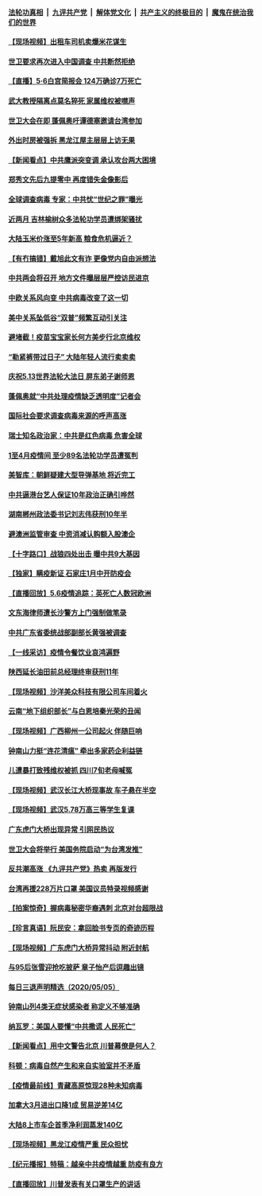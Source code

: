 

####  [法轮功真相](../../../../basic/blob/master/README.md?t=05070501) &nbsp;|&nbsp; [九评共产党](../../../../9ping.md/blob/master/README.md?t=05070501) &nbsp;|&nbsp; [解体党文化](../../../../jtdwh.md/blob/master/README.md?t=05070501)  &nbsp;|&nbsp; [共产主义的终极目的](../../../../gczydzjmd.md/blob/master/README.md?t=05070501) &nbsp;|&nbsp; [魔鬼在统治我们的世界](../../../../mgztzwmdsj.md/blob/master/README.md?t=05070501) 

#### [【现场视频】出租车司机卖爆米花谋生](../pages/nsc413/n12088002.md?t=05070501) 

#### [世卫要求再次进入中国调查 中共断然拒绝](../pages/nsc413/n12088138.md?t=05070501) 

#### [【直播】5·6白宫简报会 124万确诊7万死亡](../pages/nsc413/n12088360.md?t=05070501) 

#### [武大教授隔离点莫名猝死 家属维权被噤声](../pages/nsc413/n12088351.md?t=05070501) 

#### [世卫大会在即 蓬佩奥吁谭德塞邀请台湾参加](../pages/nsc413/n12088309.md?t=05070501) 

#### [外出时房被强拆 黑龙江屋主层层上访无果](../pages/nsc413/n12088308.md?t=05070501) 

#### [【新闻看点】中共鹰派突变调 承认攻台两大困境](../pages/nsc413/n12087990.md?t=05070501) 

#### [郑秀文先后九提零中 再度错失金像影后](../pages/nsc413/n12088125.md?t=05070501) 

#### [全球调查病毒 专家：中共忧“世纪之罪”曝光](../pages/nsc413/n12088248.md?t=05070501) 

#### [近两月 吉林榆树众多法轮功学员遭绑架骚扰](../pages/nsc413/n12085058.md?t=05070501) 

#### [大陆玉米价涨至5年新高 粮食危机逼近？](../pages/nsc413/n12088112.md?t=05070501) 

#### [【有冇搞错】戴旭此文有诈 更像党内自由派想法](../pages/nsc413/n12088193.md?t=05070501) 

#### [中共两会将召开 地方文件曝层层严控访民进京](../pages/nsc413/n12087385.md?t=05070501) 

#### [中欧关系风向变 中共病毒改变了这一切](../pages/nsc413/n12087998.md?t=05070501) 

#### [美中关系坠低谷“双普”频繁互动引关注](../pages/nsc413/n12087972.md?t=05070501) 

#### [避堵截！疫苗宝宝家长何方美步行北京维权](../pages/nsc413/n12087912.md?t=05070501) 

#### [“勒紧裤带过日子” 大陆年轻人流行卖卖卖](../pages/nsc413/n12088005.md?t=05070501) 

#### [庆祝5.13世界法轮大法日 屏东弟子谢师恩](../pages/nsc413/n12085118.md?t=05070501) 

#### [蓬佩奥就“中共处理疫情缺乏透明度”记者会](../pages/nsc413/n12087868.md?t=05070501) 

#### [国际社会要求调查病毒来源的呼声高涨](../pages/nsc413/n12087812.md?t=05070501) 

#### [瑞士知名政治家：中共是红色病毒 危害全球](../pages/nsc413/n12087864.md?t=05070501) 


#### [1至4月疫情间 至少89名法轮功学员遭冤判](../pages/nsc413/n12087370.md?t=05070501) 

#### [美智库：朝鲜疑建大型导弹基地 将近完工](../pages/nsc413/n12087833.md?t=05070501) 

#### [中共逼港台艺人保证10年政治正确引哗然](../pages/nsc413/n12087823.md?t=05070501) 

#### [湖南郴州政法委书记刘志伟获刑10年半](../pages/nsc413/n12087406.md?t=05070501) 

#### [避澳洲监管审查 中资消减认购额入股澳企](../pages/nsc413/n12086874.md?t=05070501) 

#### [【十字路口】战狼四处出击 曝中共9大基因](../pages/nsc413/n12086271.md?t=05070501) 

#### [【独家】瞒疫新证 石家庄1月中开防疫会](../pages/nsc413/n12086051.md?t=05070501) 

#### [【直播回放】5.6疫情追踪：英死亡人数冠欧洲](../pages/nsc413/n12087417.md?t=05070501) 

#### [文东海律师遭长沙警方上门强制做笔录](../pages/nsc413/n12087202.md?t=05070501) 

#### [中共广东省委统战部副部长黄强被调查](../pages/nsc413/n12084530.md?t=05070501) 

#### [【一线采访】疫情令餐饮业哀鸿遍野](../pages/nsc413/n12087010.md?t=05070501) 

#### [陕西延长油田前总经理终审获刑11年](../pages/nsc413/n12087238.md?t=05070501) 

#### [【现场视频】沙洋美众科技有限公司车间着火](../pages/nsc413/n12087057.md?t=05070501) 

#### [云南“地下组织部长”与白恩培秦光荣的丑闻](../pages/nsc413/n12087058.md?t=05070501) 

#### [【现场视频】广西柳州一公司起火 伴随巨响](../pages/nsc413/n12086773.md?t=05070501) 

#### [钟南山力挺“连花清瘟” 牵出多家药企利益链](../pages/nsc413/n12085927.md?t=05070501) 

#### [儿遭暴打致残维权被抓  四川7旬老母喊冤](../pages/nsc413/n12085007.md?t=05070501) 

#### [【现场视频】武汉长江大桥现事故 车子悬在半空](../pages/nsc413/n12086624.md?t=05070501) 

#### [【现场视频】武汉5.78万高三等学生复课](../pages/nsc413/n12086260.md?t=05070501) 

#### [广东虎门大桥出现异常 引网民热议](../pages/nsc413/n12086375.md?t=05070501) 

#### [世卫大会将举行 美国务院启动“为台湾发推”](../pages/nsc413/n12086376.md?t=05070501) 

#### [反共潮高涨 《九评共产党》热卖 再版发行](../pages/nsc413/n12066971.md?t=05070501) 

#### [台湾再援228万片口罩 美国议员特录视频感谢](../pages/nsc413/n12086317.md?t=05070501) 

#### [【拍案惊奇】握病毒秘密华裔遇刺 北京对台超限战](../pages/nsc413/n12086030.md?t=05070501) 

#### [【珍言真语】阮民安：拿回脸书专页的奇迹历程](../pages/nsc413/n12085589.md?t=05070501) 

#### [【现场视频】广东虎门大桥异常抖动 附近封航](../pages/nsc413/n12084369.md?t=05070501) 

#### [与95后张雪迎抢吃披萨 章子怡产后逗趣出镜](../pages/nsc413/n12085916.md?t=05070501) 

#### [每日三退声明精选（2020/05/05）](../pages/nsc413/n12086178.md?t=05070501) 

#### [钟南山列4类无症状感染者 称定义不够准确](../pages/nsc413/n12085755.md?t=05070501) 

#### [纳瓦罗：美国人要懂“中共撒谎 人民死亡”](../pages/nsc413/n12085419.md?t=05070501) 

#### [【新闻看点】用中文警告北京 川普幕僚是何人？](../pages/nsc413/n12085506.md?t=05070501) 

#### [科顿：病毒自然产生和来自实验室并不矛盾](../pages/nsc413/n12085647.md?t=05070501) 

#### [【疫情最前线】青藏高原惊现28种未知病毒](../pages/nsc413/n12085629.md?t=05070501) 

#### [加拿大3月进出口降1成 贸易逆差14亿](../pages/nsc413/n12085392.md?t=05070501) 

#### [大陆8上市车企首季净利润蒸发140亿](../pages/nsc413/n12085731.md?t=05070501) 

#### [【现场视频】黑龙江疫情严重 民众担忧](../pages/nsc413/n12085267.md?t=05070501) 

#### [【纪元播报】特稿：越亲中共疫情越重 防疫有良方](../pages/nsc413/n12082142.md?t=05070501) 

#### [【直播回放】川普发表有关口罩生产的讲话](../pages/nsc413/n12085548.md?t=05070501) 

